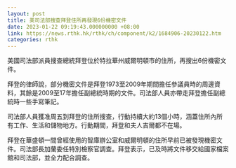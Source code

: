```yaml
---
layout: post
title: 美司法部搜查拜登住所再發現6份機密文件
date: 2023-01-22 09:19:43.000000000 +08:00
link: https://news.rthk.hk/rthk/ch/component/k2/1684906-20230122.htm
categories: rthk
---
```


美國司法部派員搜查總統拜登位於特拉華州威爾明頓市的住所，再搜出6份機密文件。

拜登的律師說，部分機密文件是拜登1973至2009年期間擔任參議員時的周邊資料，其餘是2009至17年擔任副總統時期的文件。司法部人員亦帶走拜登擔任副總統時一些手寫筆記。

司法部人員獲准周五到拜登的住所搜查，行動持續大約13個小時，涵蓋住所內所有工作、生活和儲物地方。行動期間，拜登和夫人吉爾都不在場。

拜登在華盛頓一間曾經使用的智庫辧公室和威爾明頓的住所早前已被發現機密文件。司法部長加蘭委任特別檢察官調查。拜登表示，已及時將文件移交給國家檔案館和司法部，並全力配合調查。
